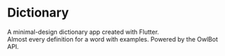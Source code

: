 # Dictionary

A minimal-design dictionary app created with Flutter.<br/>
Almost every definition for a word
with examples.
Powered by the OwlBot API.
